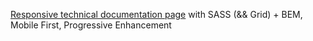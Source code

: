 [Responsive technical documentation page](https://jays-v.github.io/Responsive-tech-documentation-page/) with SASS (&amp;&amp; Grid) +  BEM, Mobile First, Progressive Enhancement 
